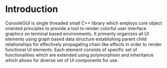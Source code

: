 # Introduction
ConsoleGUI is single threaded small C++ library which employs core object oriented principles to provide a tool to render colorful user interface graphics on terminal based environments.
It primarily organizes all UI elements using graph based data structure establishing parent child relationships for effectively propagating chain like effects in order to render functional UI elements.
Each element consists of specific set of functionalities which are extended using polymorphism and inheritance which allows for diverse set of UI components for use.
